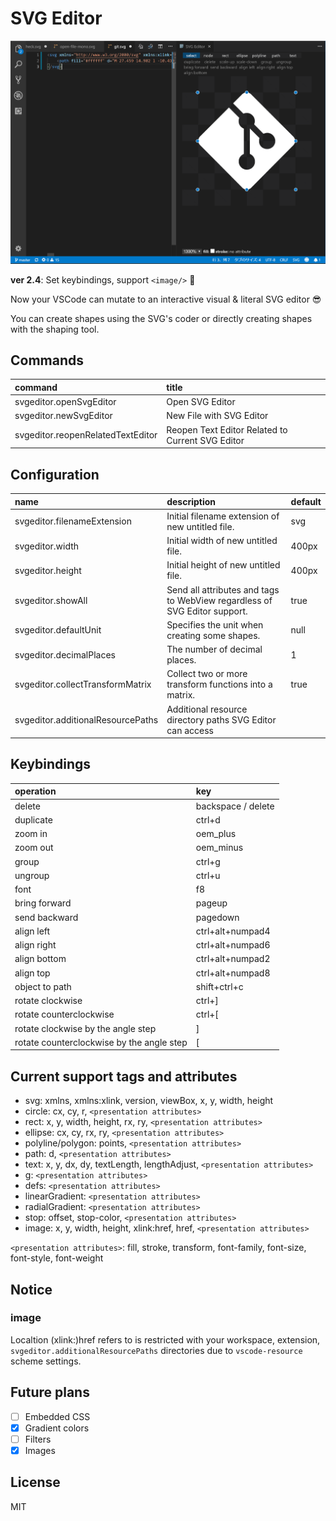 # SVG Editor

![sample](images/capture.png)

**ver 2.4**: Set keybindings, support `<image/>` 🎼

Now your VSCode can mutate to an interactive visual & literal SVG editor 😎

You can create shapes using the SVG's coder or directly creating shapes with the shaping tool.

## Commands

|command|title|
|:---|:---|
|svgeditor.openSvgEditor|Open SVG Editor|
|svgeditor.newSvgEditor|New File with SVG Editor|
|svgeditor.reopenRelatedTextEditor|Reopen Text Editor Related to Current SVG Editor|

## Configuration

|name|description|default|
|:---|:---|:---|
|svgeditor.filenameExtension|Initial filename extension of new untitled file.|svg|
|svgeditor.width|Initial width of new untitled file.|400px|
|svgeditor.height|Initial height of new untitled file.|400px|
|svgeditor.showAll|Send all attributes and tags to WebView regardless of SVG Editor support.|true|
|svgeditor.defaultUnit|Specifies the unit when creating some shapes.|null|
|svgeditor.decimalPlaces|The number of decimal places.|1|
|svgeditor.collectTransformMatrix|Collect two or more transform functions into a matrix.|true|
|svgeditor.additionalResourcePaths|Additional resource directory paths SVG Editor can access||

## Keybindings

|operation|key|
|:---|:---|
|delete|backspace / delete|
|duplicate|ctrl+d|
|zoom in|oem_plus|
|zoom out|oem_minus|
|group|ctrl+g|
|ungroup|ctrl+u|
|font|f8|
|bring forward|pageup|
|send backward|pagedown|
|align left|ctrl+alt+numpad4|
|align right|ctrl+alt+numpad6|
|align bottom|ctrl+alt+numpad2|
|align top|ctrl+alt+numpad8|
|object to path|shift+ctrl+c|
|rotate clockwise|ctrl+]|
|rotate counterclockwise|ctrl+[|
|rotate clockwise by the angle step|]|
|rotate counterclockwise by the angle step|[|

## Current support tags and attributes

- svg: xmlns, xmlns:xlink, version, viewBox, x, y, width, height
- circle: cx, cy, r, `<presentation attributes>`
- rect: x, y, width, height, rx, ry, `<presentation attributes>`
- ellipse: cx, cy, rx, ry, `<presentation attributes>`
- polyline/polygon: points, `<presentation attributes>`
- path: d, `<presentation attributes>`
- text: x, y, dx, dy, textLength, lengthAdjust, `<presentation attributes>`
- g: `<presentation attributes>`
- defs: `<presentation attributes>`
- linearGradient: `<presentation attributes>`
- radialGradient: `<presentation attributes>`
- stop: offset, stop-color, `<presentation attributes>`
- image: x, y, width, height, xlink:href, href, `<presentation attributes>`

`<presentation attributes>`: fill, stroke, transform, font-family, font-size, font-style, font-weight

## Notice

### image

Localtion (xlink:)href refers to is restricted with your workspace, extension, `svgeditor.additionalResourcePaths` directories due to `vscode-resource` scheme settings.

## Future plans

- [ ] Embedded CSS
- [x] Gradient colors
- [ ] Filters
- [x] Images

## License

MIT
